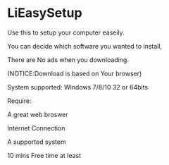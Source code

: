 # LiEasySetup
Use this to setup your computer easeily.

You can decide which software you wanted to install,

There are No ads when you downloading.

(NOTICE:Download is based on Your browser)

System supported: Windows 7/8/10 32 or 64bits

Require:

A great web broswer

Internet Connection

A supported system

10 mins Free time at least
